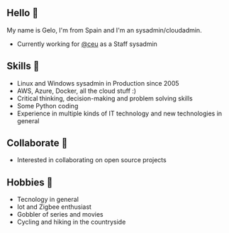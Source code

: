 ## Hello 👋

My name is Gelo, I'm from Spain and I'm an sysadmin/cloudadmin.

* Currently working for [@ceu](https://www.ceu.es) as a Staff sysadmin

## Skills 🌱

* Linux and Windows sysadmin in Production since 2005
* AWS, Azure, Docker, all the cloud stuff :) 
* Critical thinking, decision-making and problem solving skills
* Some Python coding
* Experience in multiple kinds of IT technology and new technologies in general

## Collaborate 💞️

* Interested in collaborating on open source projects

<!-- ## Contact 📫 -->

## Hobbies 👀

* Tecnology in general
* Iot and Zigbee enthusiast
* Gobbler of series and movies 
* Cycling and hiking in the countryside
